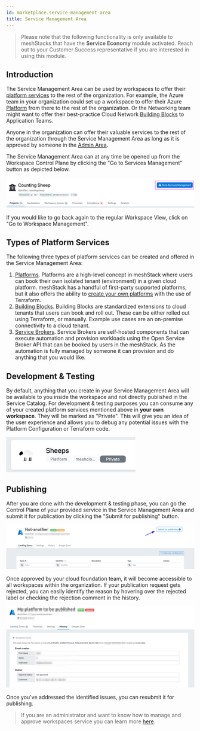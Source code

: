 ```yaml
---
id: marketplace.service-management-area
title: Service Management Area
---
```


> Please note that the following functionality is only available to meshStacks that have the **Service Economy** module activated.
> Reach out to your Customer Success representative if you are interested in using this module.

## Introduction

The Service Management Area can be used by workspaces to offer their [platform services](./marketplace.index.md#platform-services) to the rest of the organization.
For example, the Azure team in your organization could set up a workspace to offer their Azure [Platform](./administration.platforms.md) from there to
the rest of the organization. Or the Networking team might want to offer their best-practice Cloud Network [Building Blocks](./administration.building-blocks.md)
to Application Teams.

Anyone in the organization can offer their valuable services to the rest of the organization through the
Service Management Area as long as it is approved by someone in the [Admin Area](./administration.index.md).

The Service Management Area can at any time be opened up from the Workspace Control Plane by clicking the
"Go to Services Management" button as depicted below.

![Introduction](assets/service-management-area/introduction.png)

If you would like to go back again to the regular Workspace View, click on "Go to Workspace Management".

## Types of Platform Services

The following three types of platform services can be created and offered in the Service Management Area:

1. [Platforms](./administration.platforms.md). Platforms are a high-level concept in meshStack where users can book
   their own isolated tenant (environment) in a given cloud platform. meshStack has a handful of first-party supported
   platforms, but it also offers the ability to [create your own platforms](./meshstack.how-to.create-your-own-platform.md)
   with the use of Terraform.
2. [Building Blocks](./administration.building-blocks.md). Building Blocks are standardized extensions to cloud tenants that users
   can book and roll out. These can be either rolled out using Terraform, or manually. Example use cases are an on-premise
   connectivity to a cloud tenant.
3. [Service Brokers](./administration.service-brokers.md). Service Brokers are self-hosted components that can execute
   automation and provision workloads using the Open Service Broker API that can be booked by users in the meshStack.
   As the automation is fully managed by someone it can provision and do anything that you would like.

## Development & Testing

By default, anything that you create in your Service Management Area will be available to you inside the workspace and 
not directly published in the Service Catalog.
For development & testing purposes you can consume any of your created platform services mentioned above in
**your own workspace**. They will be marked as "Private". This will give you an idea of the user experience and allows you
to debug any potential issues with the Platform Configuration or Terraform code.

![Private](./assets/service-management-area/private.png)


## Publishing

After you are done with the development & testing phase, you can go the Control Plane of your provided service in the Service Management Area and submit it for publication by clicking the "Submit for publishing" button.

![Publishing](./assets/service-management-area/publish-button.png)

Once approved by your cloud foundation team, it will become accessible to all workspaces within the organization.
If your publication request gets rejected, you can easily identify the reason by hovering over the rejected label or checking the rejection comment in the history.

![Rejection](./assets/service-management-area/rejection-details.png)

Once you've addressed the identified issues, you can resubmit it for publishing.

> If you are an administrator and want to know how
> to manage and approve workspaces service you can learn more [here](./administration.workspace-services.md).
